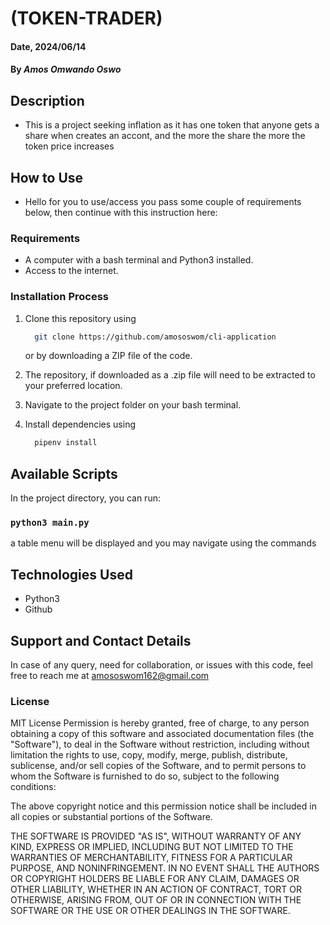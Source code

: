 # (TOKEN-TRADER)

#### Date, 2024/06/14

#### By *Amos Omwando Oswo*

## Description
 * This is a project seeking inflation as it has one token that anyone gets a share when creates an accont, and the more the share the more the token price increases 
## How to Use
 * Hello for you to use/access you pass some couple of requirements below, then continue with this instruction here:
### Requirements

* A computer with a bash terminal and Python3 installed.
* Access to the internet.

### Installation Process

1. Clone this repository using

    ```bash
      git clone https://github.com/amososwom/cli-application
    ```

    or by downloading a ZIP file of the code.
  
2. The repository, if downloaded as a .zip file will need to be extracted to your preferred location.

3. Navigate to the project folder on your bash terminal.

4. Install dependencies using

    ```bash
      pipenv install
    ```

## Available Scripts

In the project directory, you can run:

### `python3 main.py`

a table menu will be displayed and you may navigate using the commands



## Technologies Used

* Python3
* Github

## Support and Contact Details

In case of any query, need for collaboration, or issues with this code, feel free to reach me at
<amososwom162@gmail.com>

### License
MIT License
Permission is hereby granted, free of charge, to any person obtaining a copy of this software and associated documentation files (the "Software"), to deal in the Software without restriction, including without limitation the rights to use, copy, modify, merge, publish, distribute, sublicense, and/or sell copies of the Software, and to permit persons to whom the Software is furnished to do so, subject to the following conditions:

The above copyright notice and this permission notice shall be included in all copies or substantial portions of the Software.

THE SOFTWARE IS PROVIDED "AS IS", WITHOUT WARRANTY OF ANY KIND, EXPRESS OR IMPLIED, INCLUDING BUT NOT LIMITED TO THE WARRANTIES OF MERCHANTABILITY, FITNESS FOR A PARTICULAR PURPOSE, AND NONINFRINGEMENT. IN NO EVENT SHALL THE AUTHORS OR COPYRIGHT HOLDERS BE LIABLE FOR ANY CLAIM, DAMAGES OR OTHER LIABILITY, WHETHER IN AN ACTION OF CONTRACT, TORT OR OTHERWISE, ARISING FROM, OUT OF OR IN CONNECTION WITH THE SOFTWARE OR THE USE OR OTHER DEALINGS IN THE SOFTWARE.


